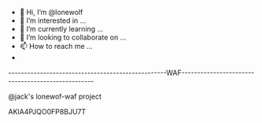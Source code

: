 - 👋 Hi, I’m @lonewolf
- 👀 I’m interested in ...
- 🌱 I’m currently learning ...
- 💞️ I’m looking to collaborate on ...
- 📫 How to reach me ...
-
--------------------------------------------------WAF--------------------------------------------------
<!---
lonewolfjack/lonewolfjack is a ✨ special ✨ repository because its `README.md` (this file) appears on your GitHub profile.
You can click the Preview link to take a look at your changes.
--->


@jack's lonewof-waf project


AKIA4PJQO0FP8BJU7T
